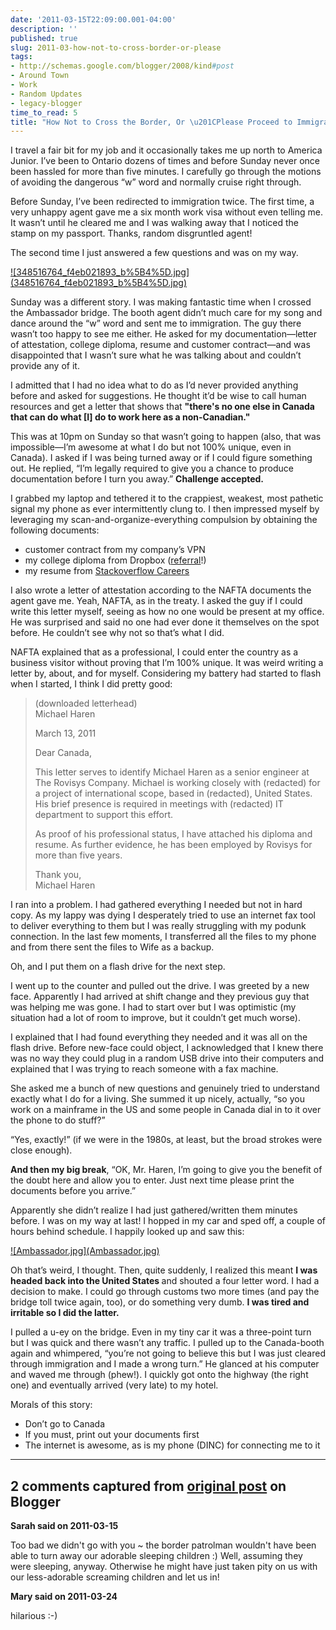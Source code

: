 ```yaml
---
date: '2011-03-15T22:09:00.001-04:00'
description: ''
published: true
slug: 2011-03-how-not-to-cross-border-or-please
tags:
- http://schemas.google.com/blogger/2008/kind#post
- Around Town
- Work
- Random Updates
- legacy-blogger
time_to_read: 5
title: "How Not to Cross the Border, Or \u201CPlease Proceed to Immigration\u201D"
---
```


<p>I travel a fair bit for my job and it occasionally takes me up north to America Junior. I’ve been to Ontario dozens of times and before Sunday never once been hassled for more than five minutes. I carefully go through the motions of avoiding the dangerous “w” word and normally cruise right through.</p>
<p>Before Sunday, I’ve been redirected to immigration twice. The first time, a very unhappy agent gave me a six month work visa without even telling me. It wasn’t until he cleared me and I was walking away that I noticed the stamp on my passport. Thanks, random disgruntled agent! </p>
<p>The second time I just answered a few questions and was on my way.</p>
<p><a href="http://www.flickr.com/photos/thomashawk/5366984244/">![348516764_f4eb021893_b%5B4%5D.jpg](348516764_f4eb021893_b%5B4%5D.jpg)</a></p>
<p>Sunday was a different story. I was making fantastic time when I crossed the Ambassador bridge. The booth agent didn’t much care for my song and dance around the “w” word and sent me to immigration. The guy there wasn’t too happy to see me either. He asked for my documentation—letter of attestation, college diploma, resume and customer contract—and was disappointed that I wasn’t sure what he was talking about and couldn’t provide any of it. </p>
<p>I admitted that I had no idea what to do as I’d never provided anything before and asked for suggestions. He thought it’d be wise to call human resources and get a letter that shows that <strong>&quot;there's no one else in Canada that can do what [I] do to work here as a non-Canadian.&quot;</strong></p>
<p>This was at 10pm on Sunday so that wasn’t going to happen (also, that was impossible—I’m awesome at what I do but not 100% unique, even in Canada). I asked if I was being turned away or if I could figure something out. He replied, “I’m legally required to give you a chance to produce documentation before I turn you away.” <strong>Challenge accepted.</strong></p>
<p>I grabbed my laptop and tethered it to the crappiest, weakest, most pathetic signal my phone as ever intermittently clung to. I then impressed myself by leveraging my scan-and-organize-everything compulsion by obtaining the following documents:</p>  <ul>   <li>customer contract from my company’s VPN</li>    <li>my college diploma from Dropbox (<a href="http://db.tt/BqdZp7x">referral</a>!)</li>    <li>my resume from <a href="http://careers.stackoverflow.com/haren">Stackoverflow Careers</a></li> </ul>
<p>I also wrote a letter of attestation according to the NAFTA documents the agent gave me. Yeah, NAFTA, as in the treaty. I asked the guy if I could write this letter myself, seeing as how no one would be present at my office. He was surprised and said no one had ever done it themselves on the spot before. He couldn’t see why not so that’s what I did. </p>
<p>NAFTA explained that as a professional, I could enter the country as a business visitor without proving that I’m 100% unique. It was weird writing a letter by, about, and for myself. Considering my battery had started to flash when I started, I think I did pretty good:</p>
<blockquote> 
<p>(downloaded letterhead)     <br />Michael Haren</p>  
<p>March 13, 2011</p>  
<p>Dear Canada,</p>  
<p>This letter serves to identify Michael Haren as a senior engineer at The Rovisys Company. Michael is working closely with (redacted) for a project of international scope, based in (redacted), United States. His brief presence is required in meetings with (redacted) IT department to support this effort.</p>  
<p>As proof of his professional status, I have attached his diploma and resume. As further evidence, he has been employed by Rovisys for more than five years.</p>  
<p>Thank you,     <br />Michael Haren</p>
</blockquote>
<p>I ran into a problem. I had gathered everything I needed but not in hard copy. As my lappy was dying I desperately tried to use an internet fax tool to deliver everything to them but I was really struggling with my podunk connection. In the last few moments, I transferred all the files to my phone and from there sent the files to Wife as a backup. </p>
<p>Oh, and I put them on a flash drive for the next step.</p>
<p>I went up to the counter and pulled out the drive. I was greeted by a new face. Apparently I had arrived at shift change and they previous guy that was helping me was gone. I had to start over but I was optimistic (my situation had a lot of room to improve, but it couldn’t get much worse).</p>
<p>I explained that I had found everything they needed and it was all on the flash drive. Before new-face could object, I acknowledged that I knew there was no way they could plug in a random USB drive into their computers and explained that I was trying to reach someone with a fax machine. </p>
<p>She asked me a bunch of new questions and genuinely tried to understand exactly what I do for a living. She summed it up nicely, actually, “so you work on a mainframe in the US and some people in Canada dial in to it over the phone to do stuff?”</p>
<p>“Yes, exactly!” (if we were in the 1980s, at least, but the broad strokes were close enough).</p>
<p><strong>And then my big break</strong>, “OK, Mr. Haren, I’m going to give you the benefit of the doubt here and allow you to enter. Just next time please print the documents before you arrive.” </p>
<p>Apparently she didn’t realize I had just gathered/written them minutes before. I was on my way at last! I hopped in my car and sped off, a couple of hours behind schedule. I happily looked up and saw this:</p>
<p><a href="http://www.metroscap.com/detroit/533/the-ambassador-bridge.php">![Ambassador.jpg](Ambassador.jpg)</a></p>
<p>Oh that’s weird, I thought. Then, quite suddenly, I realized this meant <strong>I was headed back into the United States </strong>and shouted a four letter word. I had a decision to make. I could go through customs two more times (and pay the bridge toll twice again, too), or do something very dumb. <strong>I was tired and irritable so I did the latter. </strong></p>
<p>I pulled a u-ey on the bridge. Even in my tiny car it was a three-point turn but I was quick and there wasn’t any traffic. I pulled up to the Canada-booth again and whimpered, “you’re not going to believe this but I was just cleared through immigration and I made a wrong turn.” He glanced at his computer and waved me through (phew!). I quickly got onto the highway (the right one) and eventually arrived (very late) to my hotel.</p>
<p>Morals of this story: </p>  <ul>   <li>Don’t go to Canada</li>    <li>If you must, print out your documents first</li>    <li>The internet is awesome, as is my phone (DINC) for connecting me to it</li> </ul>

---

## 2 comments captured from [original post](https://blog.wassupy.com/2011/03/how-not-to-cross-border-or-please.html) on Blogger

**Sarah said on 2011-03-15**

Too bad we didn't go with you ~ the border patrolman wouldn't have been able to turn away our adorable sleeping children :)  Well, assuming they were sleeping, anyway.  Otherwise he might have just taken pity on us with our less-adorable screaming children and let us in!

**Mary said on 2011-03-24**

hilarious :-)

